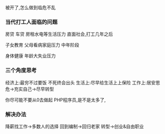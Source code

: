 
被开了,怎么做到临危不乱


###  当代打工人面临的问题

房贷 车贷  房租水电等生活压力   直面社会,打工几年之后

子女教育 父母看病家庭压力      中年阶段

身体健康  年龄大失业压力

### 三个角度思考

经济上:最穷不过要饭 不死终会出头
生活上:尽早给生活上上保险
工作上:居安思危->充实自己->尽早转型


你尽可能不要从0去做起
PHP程序员,是不是太多了,

### 解决办法
降薪找工作->多数人的选择
回到编制->回归老家
转型->创业&自由职业


 



